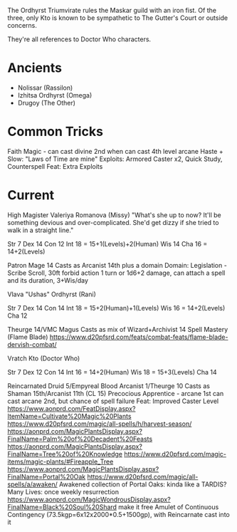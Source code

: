 The Ordhyrst Triumvirate rules the Maskar guild with an iron fist. Of the three, only Kto is known to be sympathetic to The Gutter's Court or outside concerns.

They're all references to Doctor Who characters.

# Ancients
- Nolissar (Rassilon)
- Izhitsa Ordhyrst (Omega)
- Drugoy (The Other)

# Common Tricks
Faith Magic - can cast divine 2nd when can cast 4th level arcane
Haste + Slow: "Laws of Time are mine"
Exploits: Armored Caster x2, Quick Study, Counterspell
Feat: Extra Exploits

# Current
High Magister Valeriya Romanova (Missy)
"What's she up to now? It'll be something devious and over-complicated. She'd get dizzy if she tried to walk in a straight line."

Str 7
Dex 14
Con 12
Int 18 = 15+1(Levels)+2(Human)
Wis 14
Cha 16 = 14+2(Levels)

Patron Mage 14
Casts as Arcanist 14th plus a domain
Domain: Legislation - Scribe Scroll, 30ft forbid action 1 turn or 1d6+2 damage, can attach a spell and its duration, 3+Wis/day


Vlava "Ushas" Ordhyrst (Rani)

Str 7
Dex 14
Con 14
Int 18 = 15+2(Human)+1(Levels)
Wis 16 = 14+2(Levels)
Cha 12

Theurge 14/VMC Magus
Casts as mix of Wizard+Archivist 14
Spell Mastery (Flame Blade)
https://www.d20pfsrd.com/feats/combat-feats/flame-blade-dervish-combat/


Vratch Kto (Doctor Who)

Str 7
Dex 12
Con 14
Int 16 = 14+2(Human)
Wis 18 = 15+3(Levels)
Cha 14

Reincarnated Druid 5/Empyreal Blood Arcanist 1/Theurge 10
Casts as Shaman 15th/Arcanist 11th (CL 15)
Precocious Apprentice - arcane 1st can cast arcane 2nd, but chance of spell failure
Feat: Improved Caster Level
https://www.aonprd.com/FeatDisplay.aspx?ItemName=Cultivate%20Magic%20Plants
  https://www.d20pfsrd.com/magic/all-spells/h/harvest-season/
    https://aonprd.com/MagicPlantsDisplay.aspx?FinalName=Palm%20of%20Decadent%20Feasts
    https://aonprd.com/MagicPlantsDisplay.aspx?FinalName=Tree%20of%20Knowledge
    https://www.d20pfsrd.com/magic-items/magic-plants/#Fireapple_Tree
  https://www.aonprd.com/MagicPlantsDisplay.aspx?FinalName=Portal%20Oak
    https://www.d20pfsrd.com/magic/all-spells/a/awaken/
  Awakened collection of Portal Oaks: kinda like a TARDIS?
Many Lives: once weekly resurrection
  https://www.aonprd.com/MagicWondrousDisplay.aspx?FinalName=Black%20Soul%20Shard make it free
  Amulet of Continuous Contingency (73.5kgp=6x12x2000*0.5+1500gp), with Reincarnate cast into it
  
